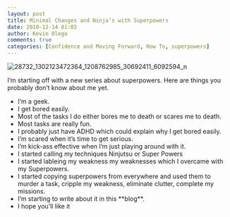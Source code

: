 ```yaml
---
layout: post
title: Minimal Changes and Ninja’s with Superpowers
date: 2010-12-14 01:03
author: Kevin Olega
comments: true
categories: [Confidence and Moving Forward, How To, superpowers]
---
```

<img src="http://farm5.static.flickr.com/4130/5053803070_d322a76240.jpg" alt="28732_1302123472364_1208762985_30692411_6092594_n" />

I’m starting off with a new series about superpowers. Here are things you probably don’t know about me yet.
<ul>
	<li>I’m a geek.</li>
	<li>I get bored easily.</li>
	<li>Most of the tasks I do either bores me to death or scares me to death.</li>
	<li>Most tasks are really fun.</li>
	<li>I probably just have ADHD which could explain why I get bored easily.</li>
	<li>I’m scared when it’s time to get serious.</li>
	<li>I’m kick-ass effective when I’m just playing around with it.</li>
	<li>I started calling my techniques Ninjutsu or Super Powers</li>
	<li>I started lableing my weakness my weaknesses which I overcame with my Superpowers.</li>
	<li>I started copying superpowers from everywhere and used them to murder a task, cripple my weakness, eliminate clutter, complete my missions.</li>
	<li>I’m starting to write about it in this **blog**.</li>
	<li>I hope you’ll like it</li>
</ul>
